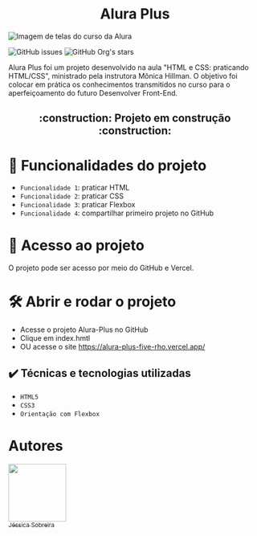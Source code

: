 <h1 align ="center">Alura Plus</h1>

![Imagem de telas do curso da Alura](https://user-images.githubusercontent.com/117686537/201401992-2eddd1b0-a662-4fa1-ac2d-e87460458785.png)

![GitHub issues](https://img.shields.io/github/issues/jessica-sobreira/alura-plus)
![GitHub Org's stars](https://img.shields.io/github/stars/jessica-sobreira/alura-plus)

Alura Plus foi um projeto desenvolvido na aula "HTML e CSS: praticando HTML/CSS", ministrado pela instrutora Mônica Hillman. O objetivo foi colocar em prática os conhecimentos transmitidos no curso para o aperfeiçoamento do futuro Desenvolver Front-End.

<h2 align="center"> 
    :construction:  Projeto em construção  :construction:
</h2>

# :hammer: Funcionalidades do projeto

- `Funcionalidade 1`: praticar HTML
- `Funcionalidade 2`: praticar CSS
- `Funcionalidade 3`: praticar Flexbox
- `Funcionalidade 4`: compartilhar primeiro projeto no GitHub

# 📁 Acesso ao projeto

O projeto pode ser acesso por meio do GitHub e Vercel.

# 🛠️ Abrir e rodar o projeto

- Acesse o projeto Alura-Plus no GitHub
- Clique em index.hmtl
- OU acesse o site https://alura-plus-five-rho.vercel.app/

## ✔️ Técnicas e tecnologias utilizadas

- ``HTML5``
- ``CSS3``
- ``Orientação com Flexbox``

# Autores

[<img src="https://avatars.githubusercontent.com/u/117686537?s=400&u=450b1882002f433cb1a5cb8a2b2837e42c918732&v=4" width=115><br><sub>Jéssica Sobreira</sub>](https://github.com/jessica-sobreira)


